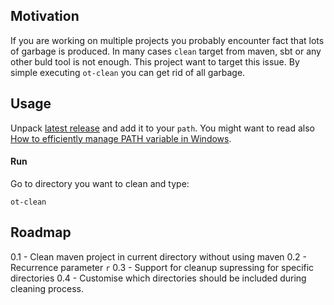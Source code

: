 ## Motivation

If you are working on multiple projects you probably encounter fact that lots
of garbage is produced. In many cases `clean` target from maven, sbt or any
other buld tool is not enough. This project want to target this issue. By simple
executing `ot-clean` you can get rid of all garbage.

## Usage

Unpack [latest release](https://github.com/ggajos/ot-clean/releases) and add it
to your `path`. You might want to read also [How to efficiently manage PATH variable in Windows](http://ggajos.com/environment-variables-management/).

#### Run

Go to directory you want to clean and type:

```
ot-clean
```

## Roadmap

0.1 - Clean maven project in current directory without using maven
0.2 - Recurrence parameter `r`
0.3 - Support for cleanup supressing for specific directories
0.4 - Customise which directories should be included during cleaning process.
